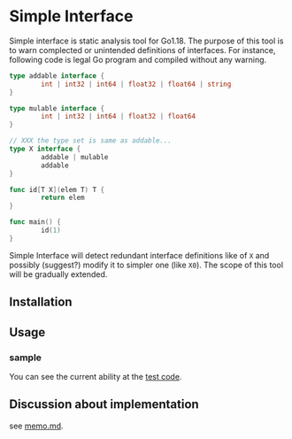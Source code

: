 # Simple Interface

Simple interface is static analysis tool for Go1.18.
The purpose of this tool is to warn complected or unintended definitions of interfaces.
For instance, following code is legal Go program and compiled without any warning.

```go
type addable interface {
        int | int32 | int64 | float32 | float64 | string
}

type mulable interface {
        int | int32 | int64 | float32 | float64
}

// XXX the type set is same as addable...
type X interface {
        addable | mulable
        addable
}

func id[T X](elem T) T {
        return elem
}

func main() {
        id(1)
}
```

Simple Interface will detect redundant interface definitions like of `X` and
possibly (suggest?) modify it to simpler one (like `X0`).
The scope of this tool will be gradually extended.

## Installation

<!-- TODO -->

## Usage

<!-- TODO -->

### sample

You can see the current ability at the
[test code](https://github.com/naoyafurudono/simpleinterface/blob/main/testdata/src/a/a.go).

## Discussion about implementation

see [memo.md](https://github.com/naoyafurudono/simpleinterface/blob/main/memo.md).
